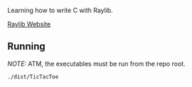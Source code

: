 Learning how to write C with Raylib.

[Raylib Website](https://www.raylib.com/)


## Running

*NOTE:* ATM, the executables must be run from the repo root.

```sh
./dist/TicTacToe
```


